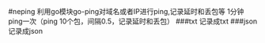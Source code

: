 #neping
利用go模块go-ping对域名或者IP进行ping,记录延时和丢包等
1分钟ping一次（ping 10个包，间隔0.5，记录延时和丢包）
###txt
记录成txt
###json
记录成json
